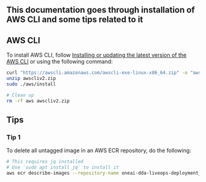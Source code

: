 ## This documentation goes through installation of AWS CLI and some tips related to it

## AWS CLI
To install AWS CLI, follow [Installing or updating the latest version of the AWS
CLI](https://docs.aws.amazon.com/cli/latest/userguide/getting-started-install.html)
or using the following command:

```zsh
curl "https://awscli.amazonaws.com/awscli-exe-linux-x86_64.zip" -o "awscliv2.zip"
unzip awscliv2.zip
sudo ./aws/install

# Clean up
rm -rf aws awscliv2.zip
```


## Tips
### Tip 1
To delete all untagged image in an AWS ECR repository, do the following:

```zsh
# This requires jq installed
# Use `sudo apt install jq` to install it
aws ecr describe-images --repository-name oneai-dda-liveops-deployment_test/custom_workbench --filter tagStatus=UNTAGGED | jq ".imageDetails[].imageDigest" | xargs -I {} aws ecr batch-delete-image --repository-name oneai-dda-liveops-deployment_test/custom_workbench --image-ids imageDigest={}
```

